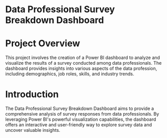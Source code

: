 # Data Professional Survey Breakdown Dashboard
# Project Overview
This project involves the creation of a Power BI dashboard to analyze and visualize the results of a survey conducted among data professionals. The dashboard provides insights into various aspects of the data profession, including demographics, job roles, skills, and industry trends.
# Introduction
The Data Professional Survey Breakdown Dashboard aims to provide a comprehensive analysis of survey responses from data professionals. By leveraging Power BI's powerful visualization capabilities, the dashboard offers an interactive and user-friendly way to explore survey data and uncover valuable insights.
